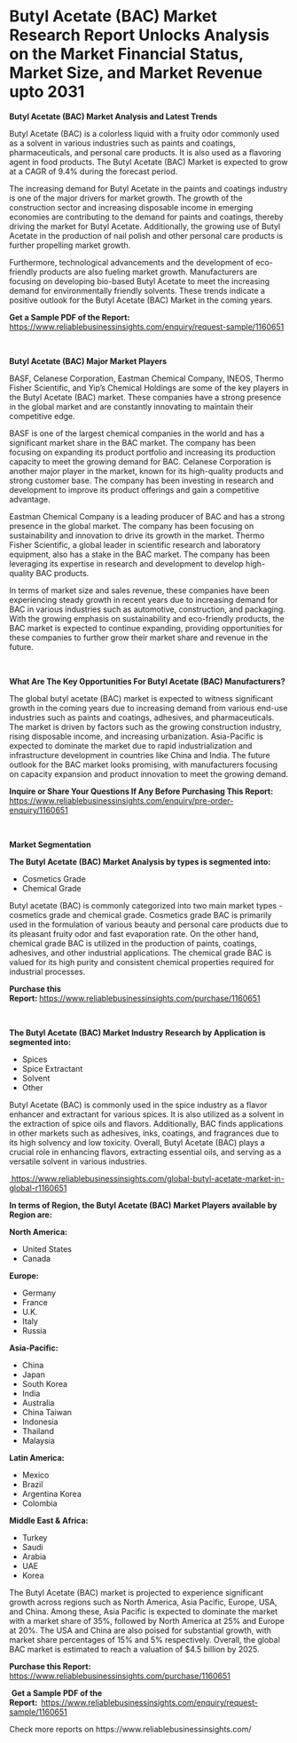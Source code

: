 <p><h1>Butyl Acetate (BAC) Market Research Report Unlocks Analysis on the Market Financial Status, Market Size, and Market Revenue upto 2031</h1></p><p><strong>Butyl Acetate (BAC) Market Analysis and Latest Trends</strong></p>
<p><p>Butyl Acetate (BAC) is a colorless liquid with a fruity odor commonly used as a solvent in various industries such as paints and coatings, pharmaceuticals, and personal care products. It is also used as a flavoring agent in food products. The Butyl Acetate (BAC) Market is expected to grow at a CAGR of 9.4% during the forecast period.</p><p>The increasing demand for Butyl Acetate in the paints and coatings industry is one of the major drivers for market growth. The growth of the construction sector and increasing disposable income in emerging economies are contributing to the demand for paints and coatings, thereby driving the market for Butyl Acetate. Additionally, the growing use of Butyl Acetate in the production of nail polish and other personal care products is further propelling market growth.</p><p>Furthermore, technological advancements and the development of eco-friendly products are also fueling market growth. Manufacturers are focusing on developing bio-based Butyl Acetate to meet the increasing demand for environmentally friendly solvents. These trends indicate a positive outlook for the Butyl Acetate (BAC) Market in the coming years.</p></p>
<p><strong>Get a Sample PDF of the Report:&nbsp;</strong> <a href="https://www.reliablebusinessinsights.com/enquiry/request-sample/1160651">https://www.reliablebusinessinsights.com/enquiry/request-sample/1160651</a></p>
<p>&nbsp;</p>
<p><strong>Butyl Acetate (BAC) Major Market Players</strong></p>
<p><p>BASF, Celanese Corporation, Eastman Chemical Company, INEOS, Thermo Fisher Scientific, and Yip’s Chemical Holdings are some of the key players in the Butyl Acetate (BAC) market. These companies have a strong presence in the global market and are constantly innovating to maintain their competitive edge.</p><p>BASF is one of the largest chemical companies in the world and has a significant market share in the BAC market. The company has been focusing on expanding its product portfolio and increasing its production capacity to meet the growing demand for BAC. Celanese Corporation is another major player in the market, known for its high-quality products and strong customer base. The company has been investing in research and development to improve its product offerings and gain a competitive advantage.</p><p>Eastman Chemical Company is a leading producer of BAC and has a strong presence in the global market. The company has been focusing on sustainability and innovation to drive its growth in the market. Thermo Fisher Scientific, a global leader in scientific research and laboratory equipment, also has a stake in the BAC market. The company has been leveraging its expertise in research and development to develop high-quality BAC products.</p><p>In terms of market size and sales revenue, these companies have been experiencing steady growth in recent years due to increasing demand for BAC in various industries such as automotive, construction, and packaging. With the growing emphasis on sustainability and eco-friendly products, the BAC market is expected to continue expanding, providing opportunities for these companies to further grow their market share and revenue in the future.</p></p>
<p>&nbsp;</p>
<p><strong>What Are The Key Opportunities For Butyl Acetate (BAC) Manufacturers?</strong></p>
<p><p>The global butyl acetate (BAC) market is expected to witness significant growth in the coming years due to increasing demand from various end-use industries such as paints and coatings, adhesives, and pharmaceuticals. The market is driven by factors such as the growing construction industry, rising disposable income, and increasing urbanization. Asia-Pacific is expected to dominate the market due to rapid industrialization and infrastructure development in countries like China and India. The future outlook for the BAC market looks promising, with manufacturers focusing on capacity expansion and product innovation to meet the growing demand.</p></p>
<p><strong>Inquire or Share Your Questions If Any Before Purchasing This Report:</strong> <a href="https://www.reliablebusinessinsights.com/enquiry/pre-order-enquiry/1160651">https://www.reliablebusinessinsights.com/enquiry/pre-order-enquiry/1160651</a></p>
<p>&nbsp;</p>
<p><strong>Market Segmentation</strong></p>
<p><strong>The Butyl Acetate (BAC) Market Analysis by types is segmented into:</strong></p>
<p><ul><li>Cosmetics Grade</li><li>Chemical Grade</li></ul></p>
<p><p>Butyl acetate (BAC) is commonly categorized into two main market types - cosmetics grade and chemical grade. Cosmetics grade BAC is primarily used in the formulation of various beauty and personal care products due to its pleasant fruity odor and fast evaporation rate. On the other hand, chemical grade BAC is utilized in the production of paints, coatings, adhesives, and other industrial applications. The chemical grade BAC is valued for its high purity and consistent chemical properties required for industrial processes.</p></p>
<p><strong>Purchase this Report:&nbsp;</strong><a href="https://www.reliablebusinessinsights.com/purchase/1160651">https://www.reliablebusinessinsights.com/purchase/1160651</a></p>
<p>&nbsp;</p>
<p><strong>The Butyl Acetate (BAC) Market Industry Research by Application is segmented into:</strong></p>
<p><ul><li>Spices</li><li>Spice Extractant</li><li>Solvent</li><li>Other</li></ul></p>
<p><p>Butyl Acetate (BAC) is commonly used in the spice industry as a flavor enhancer and extractant for various spices. It is also utilized as a solvent in the extraction of spice oils and flavors. Additionally, BAC finds applications in other markets such as adhesives, inks, coatings, and fragrances due to its high solvency and low toxicity. Overall, Butyl Acetate (BAC) plays a crucial role in enhancing flavors, extracting essential oils, and serving as a versatile solvent in various industries.</p></p>
<p><a href="https://www.reliablebusinessinsights.com/global-butyl-acetate-market-in-global-r1160651">&nbsp;https://www.reliablebusinessinsights.com/global-butyl-acetate-market-in-global-r1160651</a></p>
<p><strong>In terms of Region, the Butyl Acetate (BAC) Market Players available by Region are:</strong></p>
<p>
    <p> <strong> North America: </strong>
        <ul>
            <li>United States</li>
            <li>Canada</li>
        </ul>
        </p> 
    <p> <strong> Europe: </strong>
        <ul>
            <li>Germany</li>
            <li>France</li>
            <li>U.K.</li>
            <li>Italy</li>
            <li>Russia</li>
        </ul>
        </p> 
    <p> <strong> Asia-Pacific: </strong>
        <ul>
            <li>China</li>
            <li>Japan</li>
            <li>South Korea</li>
            <li>India</li>
            <li>Australia</li>
            <li>China Taiwan</li>
            <li>Indonesia</li>
            <li>Thailand</li>
            <li>Malaysia</li>
        </ul>
        </p> 
    <p> <strong> Latin America: </strong>
        <ul>
            <li>Mexico</li>
            <li>Brazil</li>
            <li>Argentina Korea</li>
            <li>Colombia</li>
        </ul>
        </p> 
    <p> <strong> Middle East & Africa: </strong>
        <ul>
            <li>Turkey</li>
            <li>Saudi</li>
            <li>Arabia</li>
            <li>UAE</li>
            <li>Korea</li>
        </ul>
    </p>
    </p>
<p><p>The Butyl Acetate (BAC) market is projected to experience significant growth across regions such as North America, Asia Pacific, Europe, USA, and China. Among these, Asia Pacific is expected to dominate the market with a market share of 35%, followed by North America at 25% and Europe at 20%. The USA and China are also poised for substantial growth, with market share percentages of 15% and 5% respectively. Overall, the global BAC market is estimated to reach a valuation of $4.5 billion by 2025.</p></p>
<p><strong>Purchase this Report: </strong><a href="https://www.reliablebusinessinsights.com/purchase/1160651">https://www.reliablebusinessinsights.com/purchase/1160651</a></p>
<p>&nbsp;<strong>Get a Sample PDF of the Report:&nbsp;&nbsp;</strong><a href="https://www.reliablebusinessinsights.com/enquiry/request-sample/1160651">https://www.reliablebusinessinsights.com/enquiry/request-sample/1160651</a></p>
<p><strong></strong></p>
<p>Check more reports on https://www.reliablebusinessinsights.com/</p>